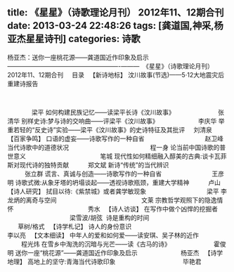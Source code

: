 title: 《星星》（诗歌理论月刊） 2012年11、12期合刊
date: 2013-03-24 22:48:26
tags: [龚道国,神采,杨亚杰星星诗刊]
categories: 诗歌
---
  杨亚杰：送你一座桃花源——龚道国近作印象及启示
  ——————————————————-———&nbsp;
  《星星》（诗歌理论月刊） 2012年11、12期合刊
  &nbsp;
  &nbsp;
  目录
  &nbsp;
  【新诗地标】
  汶川故事(节选)——5&middot;12大地震灾后重建诗报告 &nbsp;
   &nbsp;
   &nbsp;
   &nbsp;
  <!-- more --> &nbsp;
   &nbsp;
   &nbsp;
   &nbsp;
   &nbsp;
   &nbsp;
   &nbsp;
   &nbsp;
  梁平
  如何构建民族记忆——读梁平长诗《汶川故事》 &nbsp;
   &nbsp;
   &nbsp;
   &nbsp;
   &nbsp;
   &nbsp;
   &nbsp;
   &nbsp;
   &nbsp;
   &nbsp;
   &nbsp;
   &nbsp;
   张清华
  别样史诗:梦与诗的交响曲——评梁平《汶川故事》 &nbsp;
   &nbsp;
   &nbsp;
   &nbsp;
   &nbsp;
   &nbsp;
   &nbsp;
   &nbsp;
   &nbsp;
   &nbsp;
   &nbsp;
  李庆华
  举重若轻的“反史诗”实验——梁平《汶川故事》的史诗特征及其批评 &nbsp;
   &nbsp;
   刘清泉
  &nbsp;
  【百家争鸣】
  口语的虚妄——诗歌写作的一种自省 &nbsp;
   &nbsp;
   &nbsp;
   &nbsp;
   &nbsp;
   &nbsp;
   &nbsp;
   &nbsp;
   &nbsp;
   &nbsp;
   &nbsp;
   &nbsp;
   &nbsp;
   &nbsp;
   &nbsp;
   &nbsp;
   &nbsp;
   赵卫峰
  当代诗歌中的道德状况 &nbsp;
   &nbsp;
   &nbsp;
   &nbsp;
   &nbsp;
   &nbsp;
   &nbsp;
   &nbsp;
   &nbsp;
   &nbsp;
   &nbsp;
   &nbsp;
   &nbsp;
   &nbsp;
   &nbsp;
   &nbsp;
   &nbsp;
   &nbsp;
   &nbsp;
   &nbsp;
   &nbsp;
   &nbsp;
   &nbsp;
   程一身
  论当前中国诗歌的普世意义 &nbsp;
   &nbsp;
   &nbsp;
   &nbsp;
   &nbsp;
   &nbsp;
   &nbsp;
   &nbsp;
   &nbsp;
   &nbsp;
   &nbsp;
   &nbsp;
   &nbsp;
   &nbsp;
   &nbsp;
   &nbsp;
   &nbsp;
   &nbsp;
   &nbsp;
   &nbsp;
   &nbsp;
   笔城
  现代性如何精细融入醇美的古典:谈卡瓦菲斯对现代诗的独特贡献 &nbsp;
   &nbsp;
   &nbsp;
   &nbsp;
   &nbsp;
  郑文斌
  新诗“传统”的当代辨识 &nbsp;
   &nbsp;
   &nbsp;
   &nbsp;
   &nbsp;
   &nbsp;
   &nbsp;
   &nbsp;
   &nbsp;
   &nbsp;
   &nbsp;
   &nbsp;
   &nbsp;
   &nbsp;
   &nbsp;
   &nbsp;
   &nbsp;
   &nbsp;
   &nbsp;
   &nbsp;
   &nbsp;
   &nbsp;
   张立群
  谎言、真诚与创造——诗歌写作的一种自省 &nbsp;
   &nbsp;
   &nbsp;
   &nbsp;
   &nbsp;
   &nbsp;
   &nbsp;
   &nbsp;
   &nbsp;
   &nbsp;
   &nbsp;
   &nbsp;
   &nbsp;
   &nbsp;
   王彦明
  诗歌式微:从象牙塔的坍塌谈起——透视诗歌瓶颈，重建大学精神 &nbsp;
   &nbsp;
   &nbsp;
   &nbsp;
   &nbsp;
  卢山
  &nbsp;
  【诗人研究】
  拭目以待:《紫禁城》或者龚学敏现象 &nbsp;
   &nbsp;
   &nbsp;
   &nbsp;
   &nbsp;
   &nbsp;
   &nbsp;
   &nbsp;
   &nbsp;
   &nbsp;
   &nbsp;
   &nbsp;
   &nbsp;
   &nbsp;
   &nbsp;
   &nbsp;
   &nbsp;
  梁平
  李龙炳的离奇与空间 &nbsp;
   &nbsp;
   &nbsp;
   &nbsp;
   &nbsp;
   &nbsp;
   &nbsp;
   &nbsp;
   &nbsp;
   &nbsp;
   &nbsp;
   &nbsp;
   &nbsp;
   &nbsp;
   &nbsp;
   &nbsp;
   &nbsp;
   &nbsp;
   &nbsp;
   &nbsp;
   &nbsp;
   &nbsp;
   &nbsp;
   &nbsp;
   文莱
  宗教哲学观照下的隐逸情怀 &nbsp;
   &nbsp;
   &nbsp;
   &nbsp;
   &nbsp;
   &nbsp;
   &nbsp;
   &nbsp;
   &nbsp;
   &nbsp;
   &nbsp;
   &nbsp;
   &nbsp;
   &nbsp;
   &nbsp;
   &nbsp;
   &nbsp;
   &nbsp;
   &nbsp;
   &nbsp;
   &nbsp;
   秀水
  &nbsp;
  【诗人访谈】
  在写作中做个凶悍的挖掘者 &nbsp;
   &nbsp;
   &nbsp;
   &nbsp;
   &nbsp;
   &nbsp;
   &nbsp;
   &nbsp;
   &nbsp;
   &nbsp;
   &nbsp;
   &nbsp;
   &nbsp;
   &nbsp;
   &nbsp;
   &nbsp;
   &nbsp;
   &nbsp;
   &nbsp;
   &nbsp;
   &nbsp;
   梁雪波/胡弦&nbsp;
  诗是重构的时间 &nbsp;
   &nbsp;
   &nbsp;
   &nbsp;
   &nbsp;
   &nbsp;
   &nbsp;
   &nbsp;
   &nbsp;
   &nbsp;
   &nbsp;
   &nbsp;
   &nbsp;
   &nbsp;
   &nbsp;
   &nbsp;
   &nbsp;
   &nbsp;
   &nbsp;
   &nbsp;
   &nbsp;
   &nbsp;
   &nbsp;
   &nbsp;
   &nbsp;
   &nbsp;
   草树/格式
  &nbsp;
  【诗学札记】
  诗人的身份意识 &nbsp;
   &nbsp;
   &nbsp;
   &nbsp;
   &nbsp;
   &nbsp;
   &nbsp;
   &nbsp;
   &nbsp;
   &nbsp;
   &nbsp;
   &nbsp;
   &nbsp;
   &nbsp;
   &nbsp;
   &nbsp;
   &nbsp;
   &nbsp;
   &nbsp;
   &nbsp;
   &nbsp;
   &nbsp;
   &nbsp;
   &nbsp;
   &nbsp;
   &nbsp;
   李以亮
  &nbsp;
  【文本细读】
  中年人的爱和如何爱——读安琪、吴子林的近作 &nbsp;
   &nbsp;
   &nbsp;
   &nbsp;
   &nbsp;
   &nbsp;
   &nbsp;
   &nbsp;
   &nbsp;
   &nbsp;
   &nbsp;
   &nbsp;
   程光炜
  在雪乡中淘洗的沉暗与光芒——读《古马的诗》 &nbsp;
   &nbsp;
   &nbsp;
   &nbsp;
   &nbsp;
   &nbsp;
   &nbsp;
   &nbsp;
   &nbsp;
   &nbsp;
   &nbsp;
   &nbsp;
   霍俊明
  送你一座“桃花源”——龚道国近作印象及启示 &nbsp; &nbsp; &nbsp; &nbsp; &nbsp; &nbsp; &nbsp; &nbsp; &nbsp; &nbsp; &nbsp; &nbsp; 杨亚杰
  &nbsp;
  【诗学地理】
  高地上的坚守:青海当代诗歌印象 &nbsp;
   &nbsp;
   &nbsp;
   &nbsp;
   &nbsp;
   &nbsp;
   &nbsp;
   &nbsp;
   &nbsp;
   &nbsp;
   &nbsp;
   &nbsp;
   &nbsp;
   &nbsp;
   &nbsp;
   &nbsp;
   &nbsp;
   &nbsp;
   &nbsp;
  毕艳君&nbsp;
  &nbsp;
